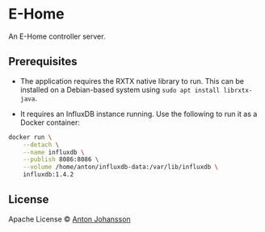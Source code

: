 # E-Home

An E-Home controller server.


## Prerequisites

 * The application requires the RXTX native library to run. This can be installed on a Debian-based system using `sudo apt install librxtx-java`.

 * It requires an InfluxDB instance running. Use the following to run it as a Docker container:

```sh
docker run \
    --detach \
    --name influxdb \
    --publish 8086:8086 \
    --volume /home/anton/influxdb-data:/var/lib/influxdb \
    influxdb:1.4.2
```


## License

Apache License © [Anton Johansson](https://github.com/anton-johansson)
